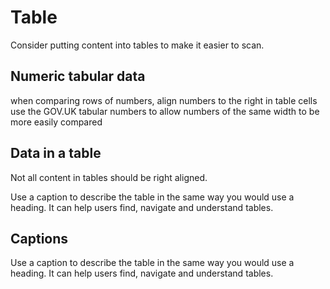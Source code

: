 # Table

Consider putting content into tables to make it easier to scan.

## Numeric tabular data

when comparing rows of numbers, align numbers to the right in table cells
use the GOV.UK tabular numbers to allow numbers of the same width to be more easily compared

## Data in a table

Not all content in tables should be right aligned.

Use a caption to describe the table in the same way you would use a heading. It can help users find, navigate and understand tables.

## Captions

Use a caption to describe the table in the same way you would use a heading. It can help users find, navigate and understand tables.
